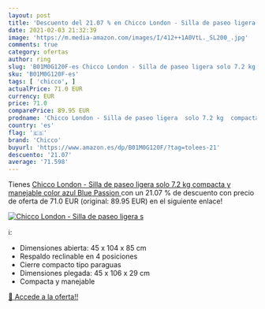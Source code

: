 ```yaml
---
layout: post
title: 'Descuento del 21.07 % en Chicco London - Silla de paseo ligera  s'
date: 2021-02-03 21:32:39
image: 'https://m.media-amazon.com/images/I/412++1A0VtL._SL200_.jpg'
comments: true
category: ofertas
author: ring
slug: 'B01M0G120F-es Chicco London - Silla de paseo ligera solo 7.2 kg compacta...'
sku: 'B01M0G120F-es'
tags: [ 'chicco', ]
actualPrice: 71.0 EUR
currency: EUR
price: 71.0
comparePrice: 89.95 EUR
prodname: 'Chicco London - Silla de paseo ligera  solo 7.2 kg  compacta y manejable  color azul  Blue Passion '
country: 'es'
flag: '🇪🇸'
brand: 'Chicco'
buyurl: 'https://www.amazon.es/dp/B01M0G120F/?tag=tolees-21'
descuento: '21.07'
average: '71.598'
---
```


Tienes [Chicco London - Silla de paseo ligera  solo 7.2 kg  compacta y manejable  color azul  Blue Passion ](https://www.amazon.es/dp/B01M0G120F/?tag=tolees-21) con un 21.07 % de descuento con precio de oferta de 71.0 EUR (original: 89.95 EUR) en el siguiente enlace!

[![Chicco London - Silla de paseo ligera  s](https://m.media-amazon.com/images/I/412++1A0VtL._SL200_.jpg)](https://www.amazon.es/dp/B01M0G120F/?tag=tolees-21)

ℹ️:

- Dimensiones abierta: 45 x 104 x 85 cm
- Respaldo reclinable en 4 posiciones
- Cierre compacto tipo paraguas
- Dimensiones plegada: 45 x 106 x 29 cm
- Compacta y manejable

[🛒 Accede a la oferta!!](https://www.amazon.es/dp/B01M0G120F/?tag=tolees-21)
